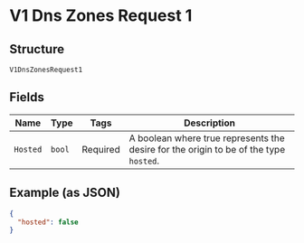 
# V1 Dns Zones Request 1

## Structure

`V1DnsZonesRequest1`

## Fields

| Name | Type | Tags | Description |
|  --- | --- | --- | --- |
| `Hosted` | `bool` | Required | A boolean where true represents the desire for the origin to be of the type `hosted`. |

## Example (as JSON)

```json
{
  "hosted": false
}
```

